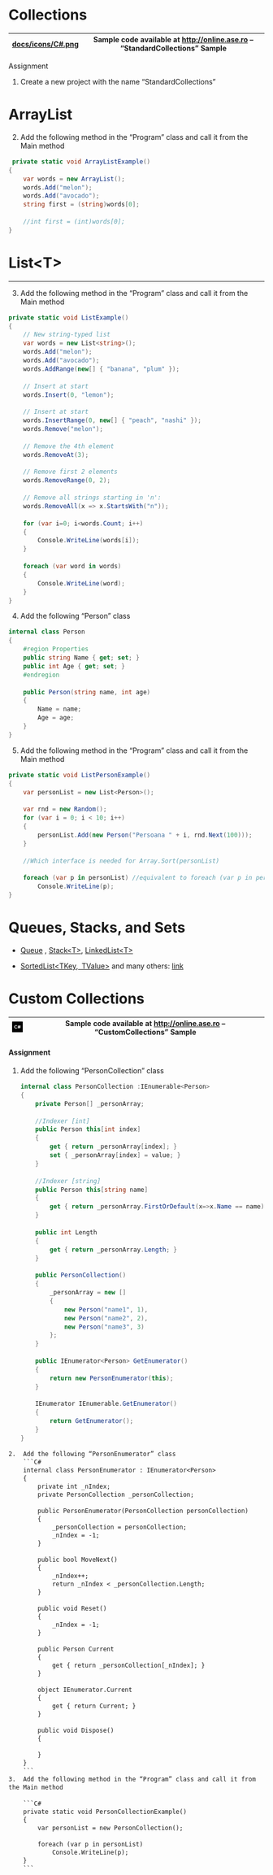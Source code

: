 Collections
===========

| [docs/icons/C#.png](./media/image1.png) | Sample code available at <http://online.ase.ro> – “StandardCollections” Sample |
|------------------------------------------|--------------------------------------------------------------------------------|


Assignment

1.  Create a new project with the name “StandardCollections”

#  ArrayList

2.  Add the following method in the “Program” class and call it from the Main
    method

```C#
 private static void ArrayListExample()
{
	var words = new ArrayList();
	words.Add("melon");
	words.Add("avocado");
	string first = (string)words[0];

	//int first = (int)words[0];
}
```
# List\<T\>
---------

3.  Add the following method in the “Program” class and call it from the Main method

```C#
private static void ListExample()
{
	// New string-typed list
	var words = new List<string>();
	words.Add("melon");
	words.Add("avocado");
	words.AddRange(new[] { "banana", "plum" });
	
	// Insert at start
	words.Insert(0, "lemon"); 
	
	// Insert at start
	words.InsertRange(0, new[] { "peach", "nashi" }); 
	words.Remove("melon");
	
	// Remove the 4th element
	words.RemoveAt(3); 
	
	// Remove first 2 elements
	words.RemoveRange(0, 2);
	
	// Remove all strings starting in 'n':
	words.RemoveAll(x => x.StartsWith("n"));
	
	for (var i=0; i<words.Count; i++)
	{
		Console.WriteLine(words[i]);
	}

	foreach (var word in words)
	{
		Console.WriteLine(word);
	}
}
```

4.  Add the following “Person” class

```C#
internal class Person
{
	#region Properties
	public string Name { get; set; }
	public int Age { get; set; }
	#endregion

	public Person(string name, int age)
	{
		Name = name;
		Age = age;
	}
}
```
5.  Add the following method in the “Program” class and call it from the Main     method

```C#
private static void ListPersonExample()
{
	var personList = new List<Person>();

	var rnd = new Random();
	for (var i = 0; i < 10; i++)
	{
		personList.Add(new Person("Persoana " + i, rnd.Next(100)));
	}

	//Which interface is needed for Array.Sort(personList)

	foreach (var p in personList) //equivalent to foreach (var p in personList)
		Console.WriteLine(p);
}
```

# Queues, Stacks, and Sets

-   [Queue](https://msdn.microsoft.com/en-us/library/system.collections.queue(v=vs.110).aspx)
    ,
    [Stack\<T\>](https://msdn.microsoft.com/en-us/library/3278tedw(v=vs.110).aspx),
    [LinkedList\<T\>](https://msdn.microsoft.com/en-us/library/he2s3bh7(v=vs.110).aspx)

-   [SortedList\<TKey, TValue\>](https://msdn.microsoft.com/en-us/library/ms132319.aspx)
    and many others:
    [link](https://msdn.microsoft.com/en-us/library/mt481475(v=vs.110).aspx)

#  Custom Collections

| ![./media/image1.png](./media/image1.png) | Sample code available at <http://online.ase.ro> – “CustomCollections” Sample |
|------------------------------------------|------------------------------------------------------------------------------|


#### Assignment

1.  Add the following “PersonCollection” class
	```C#
	internal class PersonCollection :IEnumerable<Person>
	{
		private Person[] _personArray;

		//Indexer [int]
		public Person this[int index]
		{
			get { return _personArray[index]; }
			set { _personArray[index] = value; }
		}

		//Indexer [string]
		public Person this[string name]
		{
			get { return _personArray.FirstOrDefault(x=>x.Name == name); }
		}

		public int Length
		{
			get { return _personArray.Length; }
		}

		public PersonCollection()
		{
			_personArray = new []
			{
				new Person("name1", 1),
				new Person("name2", 2),
				new Person("name3", 3)
			};
		}
		
		public IEnumerator<Person> GetEnumerator()
		{
			return new PersonEnumerator(this);
		}

		IEnumerator IEnumerable.GetEnumerator()
		{
			return GetEnumerator();
		}
	}
```
2.  Add the following “PersonEnumerator” class
	```C#
	internal class PersonEnumerator : IEnumerator<Person>
	{
		private int _nIndex;
		private PersonCollection _personCollection;

		public PersonEnumerator(PersonCollection personCollection)
		{
			_personCollection = personCollection;
			_nIndex = -1;
		}

		public bool MoveNext()
		{
			_nIndex++;
			return _nIndex < _personCollection.Length;
		}

		public void Reset()
		{
			_nIndex = -1;
		}

		public Person Current
		{
			get { return _personCollection[_nIndex]; }
		}

		object IEnumerator.Current
		{
			get { return Current; }
		}

		public void Dispose()
		{
			
		}
	}
	```
3.  Add the following method in the “Program” class and call it from the Main method

	```C#
	private static void PersonCollectionExample()
	{
		var personList = new PersonCollection();

		foreach (var p in personList)
			Console.WriteLine(p);
	}
	```